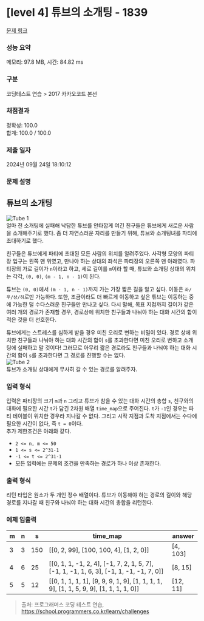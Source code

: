 # [level 4] 튜브의 소개팅 - 1839 

[문제 링크](https://school.programmers.co.kr/learn/courses/30/lessons/1839?language=java) 

### 성능 요약

메모리: 97.8 MB, 시간: 84.82 ms

### 구분

코딩테스트 연습 > 2017 카카오코드 본선

### 채점결과

정확성: 100.0<br/>합계: 100.0 / 100.0

### 제출 일자

2024년 09월 24일 18:10:12

### 문제 설명

<h2>튜브의 소개팅</h2>

<p><img src="https://t1.kakaocdn.net/codefestival/tube1.png" title="" alt="Tube 1"><br>
얼마 전 소개팅에 실패해 낙담한 튜브를 안타깝게 여긴 친구들은 튜브에게 새로운 사람을 소개해주기로 했다. 좀 더 자연스러운 자리를 만들기 위해, 튜브와 소개팅녀를 파티에 초대하기로 했다.</p>

<p>친구들은 튜브에게 파티에 초대된 모든 사람의 위치를 알려주었다. 사각형 모양의 파티장 입구는 왼쪽 맨 위였고, 만나야 하는 상대의 좌석은 파티장의 오른쪽 맨 아래였다. 파티장의 가로 길이가 <code>n</code>이라고 하고, 세로 길이를 <code>m</code>이라 할 때, 튜브와 소개팅 상대의 위치는 각각, <code>(0, 0)</code>, <code>(m - 1, n - 1)</code>이 된다.</p>

<p>튜브는 <code>(0, 0)</code>에서 <code>(m - 1, n - 1)</code>까지 가는 가장 짧은 길을 알고 싶다. 이동은 <code>좌/우/상/하</code>로만 가능하다. 또한, 조금이라도 더 빠르게 이동하고 싶은 튜브는 이동하는 중에 가능한 덜 수다스러운 친구들만 만나고 싶다. 다시 말해, 목표 지점까지 길이가 같은 여러 개의 경로가 존재할 경우, 경로상에 위치한 친구들과 나눠야 하는 대화 시간의 합이 적은 것을 더 선호한다.</p>

<p>튜브에게는 스트레스를 심하게 받을 경우 미친 오리로 변하는 비밀이 있다. 경로 상에 위치한 친구들과 나눠야 하는 대화 시간의 합이 <code>s</code>를 초과한다면 미친 오리로 변하고 소개팅에 실패하고 말 것이다! 그러므로 아무리 짧은 경로라도 친구들과 나눠야 하는 대화 시간의 합이 <code>s</code>를 초과한다면 그 경로를 진행할 수는 없다.<br>
<img src="https://t1.kakaocdn.net/codefestival/tube2.png" title="" alt="Tube 2"><br>
튜브가 소개팅 상대에게 무사히 갈 수 있는 경로를 알려주자.</p>

<h3>입력 형식</h3>

<p>입력은 파티장의 크기 <code>m</code>과 <code>n</code> 그리고 튜브가 참을 수 있는 대화 시간의 총합 <code>s</code>, 친구와의 대화에 필요한 시간 <code>t</code>가 담긴 2차원 배열 <code>time_map</code>으로 주어진다. <code>t</code>가 <code>-1</code>인 경우는 파티 테이블이 위치한 경우라 지나갈 수 없다. 그리고 시작 지점과 도착 지점에서는 수다에 필요한 시간이 없다, 즉 <code>t = 0</code>이다.<br>
추가 제한조건은 아래와 같다.</p>

<ul>
<li><code>2 &lt;= n, m &lt;= 50</code></li>
<li><code>1 &lt;= s &lt;= 2^31-1</code></li>
<li><code>-1 &lt;= t &lt;= 2^31-1</code></li>
<li>모든 입력에는 문제의 조건을 만족하는 경로가 하나 이상 존재한다.</li>
</ul>

<h3>출력 형식</h3>

<p>리턴 타입은 원소가 두 개인 정수 배열이다. 튜브가 이동해야 하는 경로의 길이와 해당 경로를 지나갈 때 친구와 나눠야 하는 대화 시간의 총합을 리턴한다.</p>

<h3>예제 입출력</h3>
<table class="table">
        <thead><tr>
<th>m</th>
<th>n</th>
<th>s</th>
<th>time_map</th>
<th>answer</th>
</tr>
</thead>
        <tbody><tr>
<td>3</td>
<td>3</td>
<td>150</td>
<td>[[0, 2, 99], [100, 100, 4], [1, 2, 0]]</td>
<td>[4, 103]</td>
</tr>
<tr>
<td>4</td>
<td>6</td>
<td>25</td>
<td>[[0, 1, 1, -1, 2, 4], [-1, 7, 2, 1, 5, 7], [-1, 1, -1, 1, 6, 3], [-1, 1, -1, -1, 7, 0]]</td>
<td>[8, 15]</td>
</tr>
<tr>
<td>5</td>
<td>5</td>
<td>12</td>
<td>[[0, 1, 1, 1, 1], [9, 9, 9, 1, 9], [1, 1, 1, 1, 9], [1, 1, 5, 9, 9], [1, 1, 1, 1, 0]]</td>
<td>[12, 11]</td>
</tr>
</tbody>
      </table>

> 출처: 프로그래머스 코딩 테스트 연습, https://school.programmers.co.kr/learn/challenges